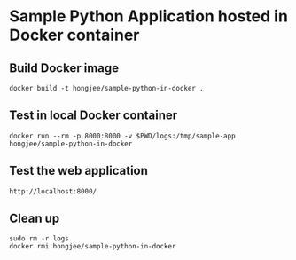 # Sample Python Application hosted in Docker container

## Build Docker image

```
docker build -t hongjee/sample-python-in-docker .
```

## Test in local Docker container

```
docker run --rm -p 8000:8000 -v $PWD/logs:/tmp/sample-app hongjee/sample-python-in-docker
```

## Test the web application

```
http://localhost:8000/
```

## Clean up

```
sudo rm -r logs
docker rmi hongjee/sample-python-in-docker
```


